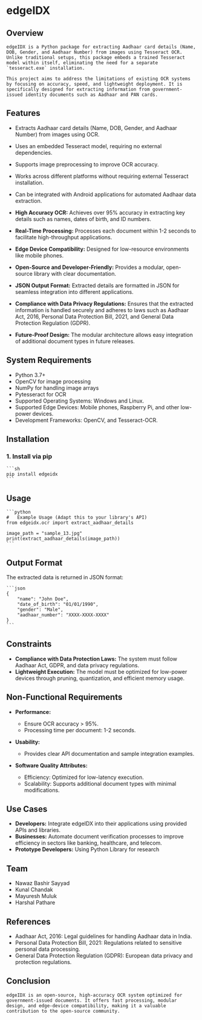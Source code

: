 #   edgeIDX

##   Overview

    edgeIDX is a Python package for extracting Aadhaar card details (Name, DOB, Gender, and Aadhaar Number) from images using Tesseract OCR. Unlike traditional setups, this package embeds a trained Tesseract model within itself, eliminating the need for a separate `tesseract.exe` installation.

    This project aims to address the limitations of existing OCR systems by focusing on accuracy, speed, and lightweight deployment. It is specifically designed for extracting information from government-issued identity documents such as Aadhaar and PAN cards.

##   Features

* Extracts Aadhaar card details (Name, DOB, Gender, and Aadhaar Number) from images using OCR.
* Uses an embedded Tesseract model, requiring no external dependencies.
* Supports image preprocessing to improve OCR accuracy.
* Works across different platforms without requiring external Tesseract installation.
* Can be integrated with Android applications for automated Aadhaar data extraction.


* **High Accuracy OCR:** Achieves over 95% accuracy in extracting key details such as names, dates of birth, and ID numbers.
* **Real-Time Processing:** Processes each document within 1-2 seconds to facilitate high-throughput applications.
* **Edge Device Compatibility:** Designed for low-resource environments like mobile phones.
* **Open-Source and Developer-Friendly:** Provides a modular, open-source library with clear documentation.
* **JSON Output Format:** Extracted details are formatted in JSON for seamless integration into different applications.
* **Compliance with Data Privacy Regulations:** Ensures that the extracted information is handled securely and adheres to laws such as Aadhaar Act, 2016, Personal Data Protection Bill, 2021, and General Data Protection Regulation (GDPR).
* **Future-Proof Design:** The modular architecture allows easy integration of additional document types in future releases.

##   System Requirements

* Python 3.7+
* OpenCV for image processing
* NumPy for handling image arrays
* Pytesseract for OCR
* Supported Operating Systems: Windows and Linux.
* Supported Edge Devices: Mobile phones, Raspberry Pi, and other low-power devices.
* Development Frameworks: OpenCV, and Tesseract-OCR.

##   Installation

###   1\. Install via pip 

    ```sh
    pip install edgeidx
    ```

##   Usage



    ```python
    #   Example Usage (Adapt this to your library's API)
    from edgeidx.ocr import extract_aadhaar_details

    image_path = "sample_13.jpg"
    print(extract_aadhaar_details(image_path))
    ```

##   Output Format

The extracted data is returned in JSON format:

    ```json
    {
        "name": "John Doe",
        "date_of_birth": "01/01/1990",
        "gender": "Male",
        "aadhaar_number": "XXXX-XXXX-XXXX"
    }
    ```


##   Constraints

* **Compliance with Data Protection Laws:** The system must follow Aadhaar Act, GDPR, and data privacy regulations.
* **Lightweight Execution:** The model must be optimized for low-power devices through pruning, quantization, and efficient memory usage.

##   Non-Functional Requirements

* **Performance:**
    * Ensure OCR accuracy > 95%.
    * Processing time per document: 1-2 seconds.

* **Usability:**
    * Provides clear API documentation and sample integration examples.

* **Software Quality Attributes:**
    * Efficiency: Optimized for low-latency execution.
    * Scalability: Supports additional document types with minimal modifications.

##   Use Cases

* **Developers:** Integrate edgeIDX into their applications using provided APIs and libraries.
* **Businesses:** Automate document verification processes to improve efficiency in sectors like banking, healthcare, and telecom.
* **Prototype Developers:** Using Python Library for research


##   Team

* Nawaz Bashir Sayyad
* Kunal Chandak
* Mayuresh Muluk
* Harshal Pathare


##   References

* Aadhaar Act, 2016: Legal guidelines for handling Aadhaar data in India.
* Personal Data Protection Bill, 2021: Regulations related to sensitive personal data processing.
* General Data Protection Regulation (GDPR): European data privacy and protection regulations.

##   Conclusion

    edgeIDX is an open-source, high-accuracy OCR system optimized for government-issued documents. It offers fast processing, modular design, and edge-device compatibility, making it a valuable contribution to the open-source community.
    